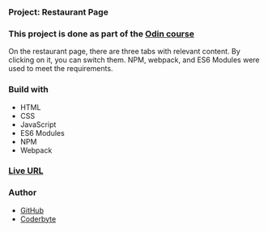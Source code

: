 ### Project: Restaurant Page

### This project is done as part of the [Odin course](https://www.theodinproject.com/dashboard)

On the restaurant page, there are three tabs with relevant content. By clicking on it, you can switch them. NPM, webpack, and ES6 Modules were used to meet the requirements.

### Build with

- HTML
- CSS
- JavaScript
- ES6 Modules
- NPM
- Webpack

### [Live URL](https://saba-bar95.github.io/restaurant-page/)

### Author

- [GitHub](https://github.com/saba-bar95)
- [Coderbyte](https://coderbyte.com/profile/gegewp)
